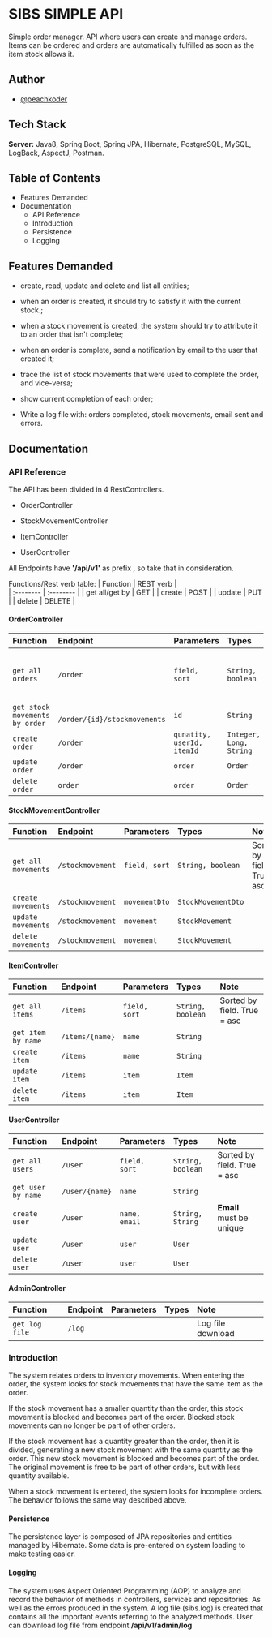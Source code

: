
# SIBS SIMPLE API

Simple order manager. 
API where users can create and manage orders. Items can be ordered and orders are automatically fulfilled as soon as the item stock allows it.


## Author

- [@peachkoder](https://www.github.com/peaachkoder)


## Tech Stack

**Server:** Java8, Spring Boot, Spring  JPA, Hibernate, PostgreSQL, MySQL, LogBack, AspectJ, Postman.


## Table of Contents
- Features Demanded
- Documentation
  - API Reference
  - Introduction
  - Persistence
  - Logging
 
## Features Demanded

- create, read, update and delete and list all entities;

- when an order is created, it should try to satisfy it with the current stock.;

- when a stock movement is created, the system should try to attribute it to an order that isn't complete;

- when an order is complete, send a notification by email to the user that created it;

- trace the list of stock movements that were used to complete the order, and vice-versa;

- show current completion of each order;

- Write a log file with: orders completed, stock movements, email sent and errors.
## Documentation
### API Reference
The API has been divided in 4 RestControllers. 

- OrderController 
- StockMovementController 
- ItemController 

- UserController



All Endpoints have **'/api/v1'** as prefix , so take that in consideration.

Functions/Rest verb table:
| Function | REST verb |  
| :--------  | :-------- | 
| get all/get by | GET |
| create | POST |
| update | PUT |
| delete | DELETE |  

#### OrderController
| Function | Endpoint | Parameters | Types     | Note	|
| :--------  | :-------- | :-------- | :------- | :------------------------- |
| `get all orders` | `/order` | `field, sort` | `String, boolean` | Sorted by field. True = asc|
| `get stock movements by order` | ` /order/{id}/stockmovements` | `id` | `String` | |
| `create order` | `/order` | `qunatity, userId, itemId` | `Integer, Long, String` |  |
| `update order` | `/order` | `order` | `Order` |  |
| `delete order` | `order` | `order` | `Order` |  |

#### StockMovementController
| Function | Endpoint | Parameters | Types     | Note	|
| :--------  | :-------- | :-------- | :------- | :------------------------- |
| `get all movements` | `/stockmovement` | `field, sort` | `String, boolean` | Sorted by field. True = asc| 
| `create movements` | `/stockmovement` | `movementDto` | `StockMovementDto` |  |
| `update movements` | `/stockmovement` | `movement` | `StockMovement` |  |
| `delete movements` | `/stockmovement` | `movement` | `StockMovement` |  |

#### ItemController
| Function | Endpoint | Parameters | Types     | Note	|
| :--------  | :-------- | :-------- | :------- | :------------------------- |
| `get all items` | `/items` | `field, sort` | `String, boolean` | Sorted by field. True = asc| 
| `get item by name` | `/items/{name}` | `name` | `String` | | 
| `create item` | `/items` |  `name` | `String` |  |
| `update item` | `/items` | `item` | `Item` |  |
| `delete item` | `/items` | `item` | `Item` |  |

#### UserController
| Function | Endpoint | Parameters | Types     | Note	|
| :--------  | :-------- | :-------- | :------- | :------------------------- |
| `get all users` | `/user` | `field, sort` | `String, boolean` | Sorted by field. True = asc| 
| `get user by name` | `/user/{name}` | `name` | `String` | | 
| `create user` | `/user` |  `name, email` | `String, String` | **Email** must be unique |
| `update user` | `/user` | `user` | `User` |  |
| `delete user` | `/user` | `user` | `User` |  |

#### AdminController
| Function | Endpoint | Parameters | Types     | Note	|
| :--------  | :-------- | :-------- | :------- | :------------------------- |
| `get log file` | `/log` |   |   | Log file download| 

### Introduction 
The system relates orders to inventory movements.
When entering the order, the system looks for stock movements that have the same item as the order.

If the stock movement has a smaller quantity than the order, this stock movement is blocked and becomes part of the order. Blocked stock movements can no longer be part of other orders.

If the stock movement has a quantity greater than the order, then it is divided, generating a new stock movement with the same quantity as the order. This new stock movement is blocked and becomes part of the order. The original movement is free to be part of other orders, but with less quantity available.

When a stock movement is entered, the system looks for incomplete orders. The behavior follows the same way described above.

#### Persistence
The persistence layer is composed of JPA repositories and entities managed by Hibernate.
Some data is pre-entered on system loading to make testing easier.

#### Logging
The system uses Aspect Oriented Programming (AOP) to analyze and record the behavior of methods in controllers, services and repositories. As well as the errors produced in the system.
A log file (sibs.log) is created that contains all the important events referring to the analyzed methods.
User can download log file from endpoint **/api/v1/admin/log**